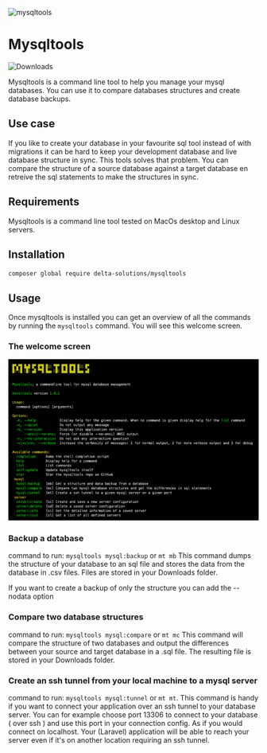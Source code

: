 ![mysqltools](https://banners.beyondco.de/mysqltools.png?theme=light&packageManager=composer+global+require&packageName=delta-solutions%2Fmysqltools&pattern=architect&style=style_1&description=Mysqltools+is+a+command+line+tool+to+compare+database+structures+and+backup+them&md=1&showWatermark=0&fontSize=100px&images=database)
# Mysqltools


![Downloads](https://img.shields.io/packagist/dt/delta-solutions/mysqltools.svg?style=flat-square)

Mysqltools is a command line tool to help you manage your mysql databases.  You can use it 
to compare databases structures and create database backups.

## Use case

If you like to create your database in your favourite sql tool instead of with migrations it can be hard to keep your development database and live database structure in sync.  This tools solves that problem.  You can compare the structure of a source database against a target database en retreive the sql statements to make the structures in sync.

## Requirements

Mysqltools is a command line tool tested on MacOs desktop and Linux servers.

## Installation

````shell
composer global require delta-solutions/mysqltools
````

## Usage

Once mysqltools is installed you can get an overview of all the commands by running the `mysqltools` command.  You will see this
welcome screen.

### The welcome screen

![Mysqltools home screen](brand/brand.png?raw=true "Mysqltools home screen")

### Backup a database

command to run: `mysqltools mysql:backup` or `mt mb`
This command dumps the structure of your database to an sql file and stores the data from the database in .csv files.  Files are stored in your Downloads folder.

If you want to create a backup of only the structure you can add the --nodata option

### Compare two database structures

command to run: `mysqltools mysql:compare` or `mt mc`
This command will compare the structure of two databases and output the differences between your source and target database in a .sql file. The resulting file is stored in your Downloads folder.

### Create an ssh tunnel from your local machine to a mysql server

command to run: `mysqltools mysql:tunnel` or `mt mt`.  This command is handy if you want to connect your application over an ssh tunnel to your database server.  You can for example choose port 13306 to connect to your database ( over ssh ) and use this port in your connection config.  As if you would connect on localhost.
Your (Laravel) application will be able to reach your server even if it's on another location requiring an ssh tunnel.




